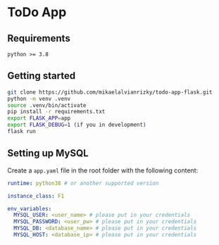# ToDo App

## Requirements
```
python >= 3.8
```

## Getting started
```bash
git clone https://github.com/mikaelalvianrizky/todo-app-flask.git
python -m venv .venv
source .venv/bin/activate
pip install -r requirements.txt
export FLASK_APP=app
export FLASK_DEBUG=1 (if you in development)
flask run
```

## Setting up MySQL
Create a `app.yaml` file in the root folder with the following content:
```yaml
runtime: python38 # or another supported version

instance_class: F1

env_variables:
  MYSQL_USER: <user_name> # please put in your credentials
  MYSQL_PASSWORD: <user_pw> # please put in your credentials
  MYSQL_DB: <database_name> # please put in your credentials
  MYSQL_HOST: <database_ip> # please put in your credentials
```
